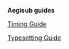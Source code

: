 **Aegisub guides**

[Timing Guide](./timing-guide.html)

[Typesetting Guide](./typesetting-guide.html)